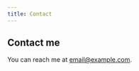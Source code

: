 ```yaml
---
title: Contact
---
```


## Contact me

You can reach me at [email@example.com](mailto:email@example.com).
